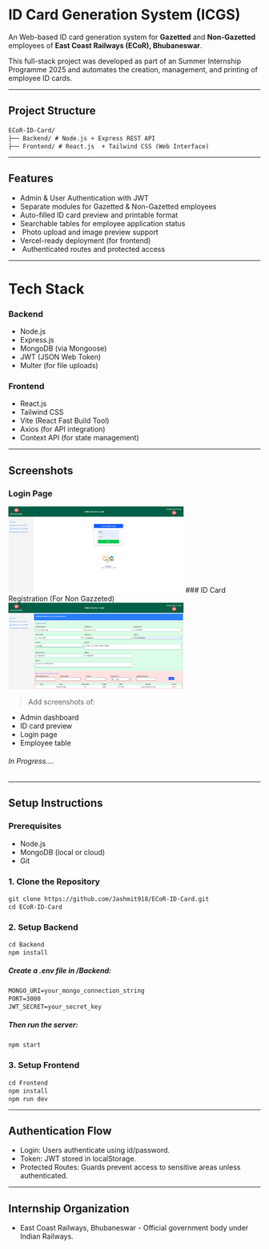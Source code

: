 # ID Card Generation System (ICGS)
An Web-based ID card generation system for **Gazetted** and **Non-Gazetted** employees of **East Coast Railways (ECoR), Bhubaneswar**.

This full-stack project was developed as part of an Summer Internship Programme 2025 and automates the creation, management, and printing of employee ID cards.

---

## Project Structure
```
ECoR-ID-Card/
├── Backend/ # Node.js + Express REST API
├── Frontend/ # React.js  + Tailwind CSS (Web Interface)
```
---
##  Features
-  Admin & User Authentication with JWT
-  Separate modules for Gazetted & Non-Gazetted employees
-  Auto-filled ID card preview and printable format
-  Searchable tables for employee application status
- ️ Photo upload and image preview support
-  Vercel-ready deployment (for frontend)
- ️ Authenticated routes and protected access
---
# Tech Stack

###  Backend
- Node.js
- Express.js
- MongoDB (via Mongoose)
- JWT (JSON Web Token)
- Multer (for file uploads)

###  Frontend
- React.js
- Tailwind CSS
- Vite (React Fast Build Tool)
- Axios (for API integration)
- Context API (for state management)
---


## Screenshots
### Login Page
<img src="Frontend/assets/Admin%20Login%20Page%20Filled.png" width="350" alt="Login Page">
### ID Card Registration (For Non Gazzeted)
<img src="Frontend/assets/Emp Reg (NG).png" width="350" alt="Login Page">


> Add screenshots of:
- Admin dashboard
- ID card preview
- Login page
- Employee table

###### In Progress....
---
## Setup Instructions

### Prerequisites
- Node.js
- MongoDB (local or cloud)
- Git

### 1. Clone the Repository
```
git clone https://github.com/Jashmit918/ECoR-ID-Card.git
cd ECoR-ID-Card
```
### 2. Setup Backend
```
cd Backend
npm install
```
##### Create a .env file in /Backend:
```
MONGO_URI=your_mongo_connection_string
PORT=3000
JWT_SECRET=your_secret_key
```
##### Then run the server:
```
npm start
```
### 3. Setup Frontend
```
cd Frontend
npm install
npm run dev
```

---
## Authentication Flow
- Login: Users authenticate using id/password.
- Token: JWT stored in localStorage.
- Protected Routes: Guards prevent access to sensitive areas unless authenticated.

---
## Internship Organization
- East Coast Railways, Bhubaneswar - Official government body under Indian Railways.
